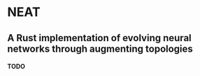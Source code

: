 # NEAT

## A Rust implementation of evolving neural networks through augmenting topologies  

#### TODO

